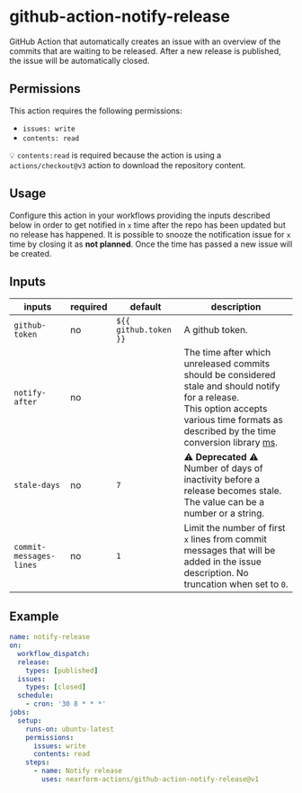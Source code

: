 # github-action-notify-release

GitHub Action that automatically creates an issue with an overview of the commits that are waiting to be released. After a new release is published, the issue will be automatically closed.

## Permissions

This action requires the following permissions:
  - `issues: write`
  - `contents: read`

💡 `contents:read` is required because the action is using a `actions/checkout@v3` action to download the repository content.

## Usage

Configure this action in your workflows providing the inputs described below in order to get notified in `x` time after the repo has been updated but no release has happened.
It is possible to snooze the notification issue for `x` time by closing it as **not planned**. Once the time has passed a new issue will be created.

## Inputs

| inputs                   | required | default               | description |
|--------------------------|----------|-----------------------|-------------|
| `github-token`           | no       | `${{ github.token }}` | A github token. |
| `notify-after`           | no       |                       | The time after which unreleased commits should be considered stale and should notify for a release.<br />This option accepts various time formats as described by the time conversion library [ms](https://github.com/vercel/ms). |
| `stale-days`             | no       | `7`                   | ⚠️ **Deprecated** ⚠️ Number of days of inactivity before a release becomes stale. The value can be a number or a string. |
| `commit-messages-lines`  | no       | `1`                   | Limit the number of first `x` lines from commit messages that will be added in the issue description. No truncation when set to `0`. |

## Example

```yaml
name: notify-release
on:
  workflow_dispatch:
  release:
    types: [published]
  issues:
    types: [closed]
  schedule:
    - cron: '30 8 * * *'
jobs:
  setup:
    runs-on: ubuntu-latest
    permissions:
      issues: write
      contents: read
    steps:
      - name: Notify release
        uses: nearform-actions/github-action-notify-release@v1
```
